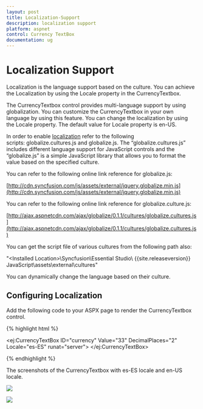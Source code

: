 ```yaml
---
layout: post
title: Localization-Support
description: localization support
platform: aspnet
control: Currency TextBox
documentation: ug
---
```


# Localization Support

Localization is the language support based on the culture. You can achieve the Localization by using the Locale property in the CurrencyTextbox.

The CurrencyTextbox control provides multi-language support by using globalization. You can customize the CurrencyTextbox in your own language by using this feature. You can change the localization by using the Locale property. The default value for Locale property is en-US.

In order to enable [localization](http://help.syncfusion.com/ug/js/default.htm) refer to the following scripts: globalize.cultures.js and globalize.js. The “globalize.cultures.js” includes different language support for JavaScript controls and the “globalize.js” is a simple JavaScript library that allows you to format the value based on the specified culture.

You can refer to the following online link reference for globalize.js:

[http://cdn.syncfusion.com/js/assets/external/jquery.globalize.min.js](http://cdn.syncfusion.com/js/assets/external/jquery.globalize.min.js)

You can refer to the following online link reference for globalize.culture.js:

[http://ajax.aspnetcdn.com/ajax/globalize/0.1.1/cultures/globalize.cultures.js](http://ajax.aspnetcdn.com/ajax/globalize/0.1.1/cultures/globalize.cultures.js)

You can get the script file of various cultures from the following path also:

"&lt;Installed Location&gt;\Syncfusion\Essential Studio\ {{site.releaseversion}} JavaScript\assets\external\cultures"

You can dynamically change the language based on their culture.

## Configuring Localization

Add the following code to your ASPX page to render the CurrencyTextbox control.

{% highlight html %}

<ej:CurrencyTextBox ID="currency" Value="33" DecimalPlaces="2" Locale="es-ES"  runat="server"> </ej:CurrencyTextBox>



{% endhighlight %}



The screenshots of the CurrencyTextbox with es-ES locale and en-US locale.

![](Localization-Support_images/Localization-Support_img1.png)



![](Localization-Support_images/Localization-Support_img2.png)



